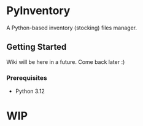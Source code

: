# PyInventory

A Python-based inventory (stocking) files manager.

## Getting Started

Wiki will be here in a future. Come back later :)

### Prerequisites

- Python 3.12

# WIP
